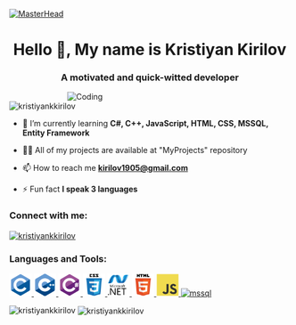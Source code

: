 [![MasterHead](https://user-images.githubusercontent.com/90236635/232446433-d5540fa2-fe28-4bb8-b929-cdb51fe61336.gif)](https://KristiyanKKirilov.io)
<h1 align="center">Hello 👋, My name is Kristiyan Kirilov</h1>
<h3 align="center">A motivated and quick-witted developer</h3>
<image style = "padding: 30" align = "right" alt = "Coding" width = "400" src = "[https://raw.githubusercontent.com/gist/MedRedha/fd8e2481bde2610c96b9aafde543879c/raw/88624e8d31c4295973dcb7c900dacf0edc0a6d99/coding.gif](https://camo.githubusercontent.com/cae12fddd9d6982901d82580bdf321d81fb299141098ca1c2d4891870827bf17/68747470733a2f2f6d69726f2e6d656469756d2e636f6d2f6d61782f313336302f302a37513379765349765f7430696f4a2d5a2e676966)" style = "border-radius: 30">
  
<p align="left"> <img src="https://komarev.com/ghpvc/?username=kristiyankkirilov&label=Profile%20views&color=0e75b6&style=flat" alt="kristiyankkirilov" /> </p>

- 🌱 I’m currently learning **C#, C++, JavaScript, HTML, CSS, MSSQL, Entity Framework**

- 👨‍💻 All of my projects are available at "MyProjects" repository

- 📫 How to reach me **kirilov1905@gmail.com**

- ⚡ Fun fact **I speak 3 languages**

<h3 align="left">Connect with me:</h3>
<p align="left">
<a href="https://www.leetcode.com/kristiyankkirilov" target="blank"><img align="center" src="https://raw.githubusercontent.com/rahuldkjain/github-profile-readme-generator/master/src/images/icons/Social/leet-code.svg" alt="kristiyankkirilov" height="30" width="40" /></a>
</p>

<h3 align="left">Languages and Tools:</h3>
<p align="left"> <a href="https://www.cprogramming.com/" target="_blank" rel="noreferrer"> <img src="https://raw.githubusercontent.com/devicons/devicon/master/icons/c/c-original.svg" alt="c" width="40" height="40"/> </a> <a href="https://www.w3schools.com/cpp/" target="_blank" rel="noreferrer"> <img src="https://raw.githubusercontent.com/devicons/devicon/master/icons/cplusplus/cplusplus-original.svg" alt="cplusplus" width="40" height="40"/> </a> <a href="https://www.w3schools.com/cs/" target="_blank" rel="noreferrer"> <img src="https://raw.githubusercontent.com/devicons/devicon/master/icons/csharp/csharp-original.svg" alt="csharp" width="40" height="40"/> </a> <a href="https://www.w3schools.com/css/" target="_blank" rel="noreferrer"> <img src="https://raw.githubusercontent.com/devicons/devicon/master/icons/css3/css3-original-wordmark.svg" alt="css3" width="40" height="40"/> </a> <a href="https://dotnet.microsoft.com/" target="_blank" rel="noreferrer"> <img src="https://raw.githubusercontent.com/devicons/devicon/master/icons/dot-net/dot-net-original-wordmark.svg" alt="dotnet" width="40" height="40"/> </a> <a href="https://www.w3.org/html/" target="_blank" rel="noreferrer"> <img src="https://raw.githubusercontent.com/devicons/devicon/master/icons/html5/html5-original-wordmark.svg" alt="html5" width="40" height="40"/> </a> <a href="https://developer.mozilla.org/en-US/docs/Web/JavaScript" target="_blank" rel="noreferrer"> <img src="https://raw.githubusercontent.com/devicons/devicon/master/icons/javascript/javascript-original.svg" alt="javascript" width="40" height="40"/> </a> <a href="https://www.microsoft.com/en-us/sql-server" target="_blank" rel="noreferrer"> <img src="https://www.svgrepo.com/show/303229/microsoft-sql-server-logo.svg" alt="mssql" width="40" height="40"/> </a> </p>

<p><img align="left" style = "background-color: inherit" src="https://github-readme-stats.vercel.app/api/top-langs?username=kristiyankkirilov&show_icons=true&locale=en&layout=compact" alt="kristiyankkirilov" /></p>

<p>&nbsp;<img style = "background-color: inherit" align="center" src="https://github-readme-stats.vercel.app/api?username=kristiyankkirilov&show_icons=true&locale=en" alt="kristiyankkirilov" /></p>

